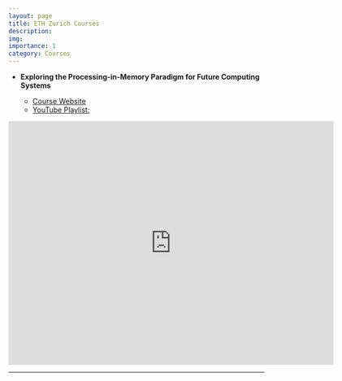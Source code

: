 ```yaml
---
layout: page
title: ETH Zurich Courses
description: 
img: 
importance: 1
category: Courses
---
```


* **Exploring the Processing-in-Memory Paradigm for Future Computing Systems**

	* [Course Website](https://safari.ethz.ch/projects_and_seminars/spring2022/doku.php?id=processing_in_memory)
	* [YouTube Playlist:](https://youtube.com/playlist?list=PL5Q2soXY2Zi-0NK1C5vi2Zx9nmE_3-cKN)

<iframe
    width="640"
    height="480"
    src="https://youtube.com/embed?list=PL5Q2soXY2Zi-0NK1C5vi2Zx9nmE_3-cKN"
    frameborder="0"
    allow="autoplay; encrypted-media"
    allowfullscreen
>
</iframe>

---

